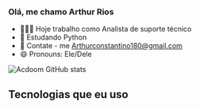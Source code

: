 ### Olá, me chamo Arthur Rios 



- 👨🏾‍💻 Hoje trabalho como Analista de suporte técnico
- 🌱 Estudando Python
- 📩 Contate - me  Arthurconstantino180@gmail.com
- 😄 Pronouns:  Ele/Dele

![Acdoom GitHub stats](https://github-readme-stats.vercel.app/api?username=Acdoom&show_icons=true&theme=midnight-purple)


## Tecnologias que eu uso
